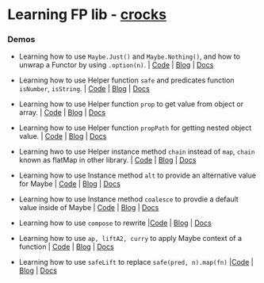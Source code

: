 # Learning FP lib - [crocks](https://github.com/evilsoft/crocks)

### Demos

* Learning how to use `Maybe.Just()` and `Maybe.Nothing()`, and how to unwrap a Functor by using `.option(n)`. | [Code](./demo1.js) | [Blog](http://www.cnblogs.com/Answer1215/p/9022702.html) | [Docs](https://evilsoft.github.io/crocks/docs/crocks/Maybe.html)

* Learning how to use Helper function `safe` and predicates function `isNumber`, `isString`. | [Code](./demo2.js) | [Blog](http://www.cnblogs.com/Answer1215/p/9026265.html) | [Docs](https://evilsoft.github.io/crocks/docs/functions/predicate-functions.html)

* Learning how to use Helper function `prop` to get value from object or array. | [Code](./demo3.js) | [Blog](http://www.cnblogs.com/Answer1215/p/9026342.html) | [Docs](https://evilsoft.github.io/crocks/docs/crocks/Maybe.html#prop)

* Learning how to use Helper function `propPath` for getting nested object value. | [Code](./demo4.js) | [Blog](http://www.cnblogs.com/Answer1215/p/9026452.html) | [Docs](https://evilsoft.github.io/crocks/docs/crocks/Maybe.html#proppath)

* Learning hwo to use Helper instance method `chain` instead of `map`, `chain` known as flatMap in other library. | [Code](./demo5.js) | [Blog](http://www.cnblogs.com/Answer1215/p/9026521.html) | [Docs](https://evilsoft.github.io/crocks/docs/crocks/Maybe.html#chain)

* Learning how to use Instance method `alt` to provide an alternative value for Maybe | [Code](./demo6.js) | [Blog](http://www.cnblogs.com/Answer1215/p/9037350.html) | [Docs](https://evilsoft.github.io/crocks/docs/crocks/Maybe.html#alt)

* Learning how to use Instance method `coalesce` to provdie a default value inside of Maybe | [Code](./demo7.js) | [Blog](http://www.cnblogs.com/Answer1215/p/9037633.html) | [Docs](https://evilsoft.github.io/crocks/docs/crocks/Maybe.html#coalesce)

* Learning how to use `compose` to rewrite |[Code](./demo8.js) | [Blog](http://www.cnblogs.com/Answer1215/p/9037945.html) | [Docs](https://evilsoft.github.io/crocks/docs/functions/helpers.html#composek)

* Learning how to use `ap, liftA2, curry` to apply Maybe context of a function | [Code](./demo9.js) | [Blog](http://www.cnblogs.com/Answer1215/p/9038130.html) | [Docs](https://evilsoft.github.io/crocks/docs/functions/helpers.html#lifta2)

* Learning how to use `safeLift` to replace `safe(pred, n).map(fn)` |[Code](./demo10.js) | [Blog](http://www.cnblogs.com/Answer1215/p/9038215.html) | [Docs](https://evilsoft.github.io/crocks/docs/crocks/Maybe.html#safelift)